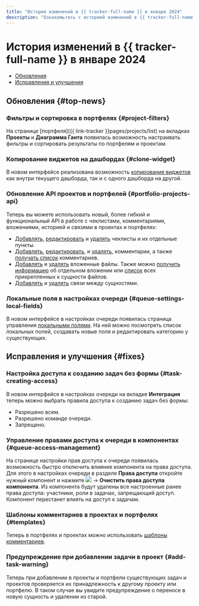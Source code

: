 ```yaml
---
title: "История изменений в {{ tracker-full-name }} в январе 2024"
description: "Ознакомьтесь с историей изменений в {{ tracker-full-name }} за январь 2024."
---
```


# История изменений в {{ tracker-full-name }} в январе 2024

* [Обновления](#top-news)
* [Исправления и улучшения](#fixes)

## Обновления {#top-news}

### Фильтры и сортировка в портфелях {#project-filters}

На странице [портфеля]({{ link-tracker }}pages/projects/list) на вкладках **Проекты** и **Диаграмма Ганта** появилась возможность настраивать фильтры и сортировать результаты по портфелям и проектам.

### Копирование виджетов на дашбордах {#clone-widget}

В новом интерфейсе реализована возможность [копирования виджетов](../user/copy-widget.md) как внутри текущего дашборда, так и с одного дашборда на другой.

### Обновление API проектов и портфелей {#portfolio-projects-api}

Теперь вы можете использовать новый, более гибкий и функциональный API в работе с чеклистами, комментариями, вложениями, историей и связями в проектах и портфелях:

* [Добавлять](../concepts/entities/checklists/add-checklist.md), [редактировать](../concepts/entities/checklists/patch-checklist.md) и [удалять](../concepts/entities/checklists/delete-checklist.md) чеклисты и их отдельные пункты.
* [Добавлять](../concepts/entities/comments/add-comment.md), [редактировать](../concepts/entities/comments/patch-comment.md), и [удалять](../concepts/entities/comments/delete-comment.md), комментарии, а также [получать список](../concepts/entities/comments/get-all-comments.md) комментариев.
* [Добавлять](../concepts/entities/attachments/add-attachment.md) и [удалять](../concepts/entities/attachments/delete-attachment.md) вложенные файлы. Также можно [получить информацию](../concepts/entities/attachments/get-attachment.md) об отдельном вложении или [список](../concepts/entities/attachments/get-all-attachments.md) всех прикрепленных к сущности файлов.
* [Добавлять](../concepts/entities/links/add-links.md) и [удалять](../concepts/entities/links/delete-link.md) связи между сущностями.

### Локальные поля в настройках очереди  {#queue-settings-local-fields}

В новом интерфейсе в настройках очереди появилась страница управления [локальными полями](../local-fields.md). На ней можно посмотреть список локальных полей, создавать новые поля и редактировать категорию у существующих.

## Исправления и улучшения {#fixes}


### Настройка доступа к созданию задач без формы {#task-creating-access}

В новом интерфейсе в настройках очереди на вкладке **Интеграция** теперь можно выбрать правила доступа к созданию задач без формы:

* Разрешено всем.
* Разрешено команде очереди.
* Запрещено.

### Управление правами доступа к очереди в компонентах {#queue-access-management}

На странице настройки прав доступа к очереди появилась возможность быстро отключить влияние компонента на права доступа. Для этого в настройках очереди в разделе **Права доступа** откройте нужный компонент и нажмите ![](../../_assets/console-icons/ellipsis.svg) → **Очистить права доступа компонента**. Из компонента будут удалены все настроенные ранее права доступа: участники, роли в задачах, запрещающий доступ. Компонент перестанет влиять на доступ к задачам.

### Шаблоны комментариев в проектах и портфелях {#templates}

Теперь в портфелях и проектах можно использовать [шаблоны комментариев](../user/ticket-template.md).

### Предупреждение при добавлении задачи в проект {#add-task-warning}

Теперь при добавлении в проекты и портфели существующих задач и проектов проверяется их принадлежность к другому проекту или портфелю. В таком случае вы увидите предупреждение о переносе в новую сущность и удалении из старой.
